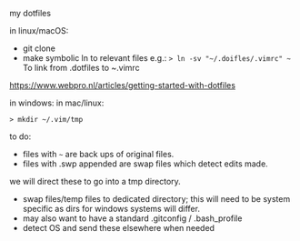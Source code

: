 my dotfiles

in linux/macOS:
 - git clone
 - make symbolic ln to relevant files
e.g.:
```> ln -sv "~/.doifles/.vimrc" ~ ```
To link from .dotfiles to ~.vimrc

https://www.webpro.nl/articles/getting-started-with-dotfiles

in windows:
in mac/linux:
```
> mkdir ~/.vim/tmp
```

to do:
 - files with `~` are back ups of original files.
 - files with .swp appended are swap files which detect edits made.

we will direct these to go into a tmp directory.
 - swap files/temp files to dedicated directory; this will need to be system specific as dirs for windows systems will differ.
 - may also want to have a standard .gitconfig / .bash_profile
 - detect OS and send these elsewhere when needed 
